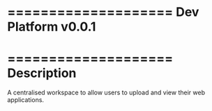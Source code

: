 ====================
Dev Platform v0.0.1 		 
====================

====================
Description   
====================

A centralised workspace to allow users to upload and view their web applications.

